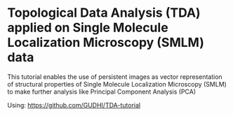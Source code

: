 # Topological Data Analysis (TDA) applied on Single Molecule Localization Microscopy (SMLM) data
This tutorial enables the use of persistent images as vector representation of structural properties of Single Molecule Localization Microscopy (SMLM) to make further analysis like Principal Component Analysis (PCA)

Using: https://github.com/GUDHI/TDA-tutorial
